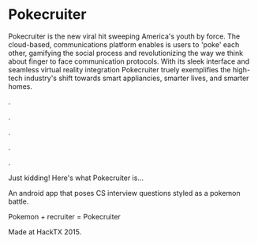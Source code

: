# Pokecruiter

Pokecruiter is the new viral hit sweeping America's youth by force. The cloud-based, communications platform enables is users to 'poke' each other, gamifying the social process and revolutionizing the way we think about finger to face communication protocols. With its sleek interface and seamless virtual reality integration Pokecruiter truely exemplifies the high-tech industry's shift towards smart appliancies, smarter lives, and smarter homes.

.



.



.



.



.

Just kidding! Here's what Pokecruiter is...

An android app that poses CS interview questions styled as a pokemon battle.

Pokemon + recruiter = Pokecruiter

Made at HackTX 2015.
